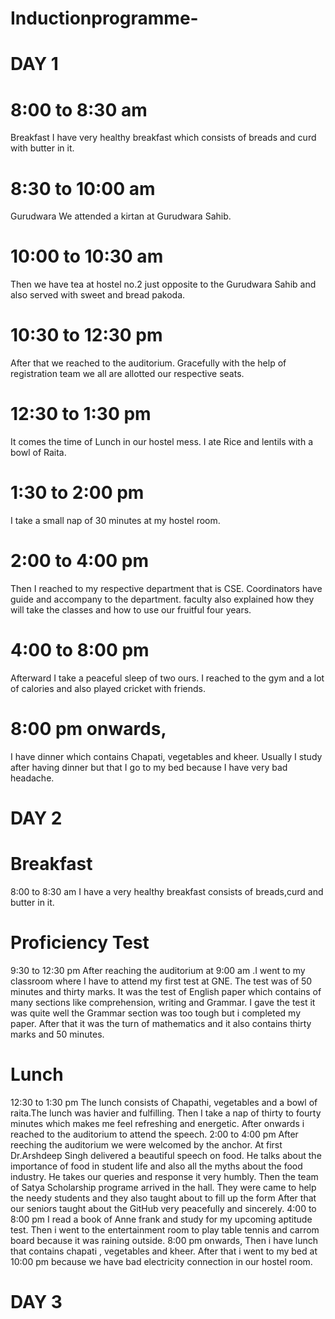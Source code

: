 # Inductionprogramme-

# DAY 1
# 8:00 to 8:30 am
Breakfast 
I have very healthy breakfast which consists of breads and curd with butter in it.
# 8:30 to 10:00 am
Gurudwara 
We attended a kirtan at Gurudwara Sahib.
# 10:00 to 10:30 am
Then we have tea at hostel no.2 just opposite to the Gurudwara Sahib and also served with sweet and bread pakoda.
# 10:30 to 12:30 pm
After that we reached to the auditorium.
Gracefully with the help of registration team we all are allotted our respective seats.
# 12:30 to 1:30 pm
It comes the time of Lunch in our hostel mess. I ate Rice and lentils with a bowl of Raita.
# 1:30 to 2:00 pm
I take a small nap of 30 minutes at my hostel room.
# 2:00 to 4:00 pm
Then I reached to my respective department that is CSE. Coordinators have guide and accompany to the department.
faculty also explained how they will take the classes and how to use our fruitful four years.
# 4:00 to 8:00 pm
Afterward I take a peaceful sleep of two ours.
I reached to the gym and a lot of calories and also played cricket with friends.
# 8:00 pm onwards,
I have dinner which contains Chapati, vegetables and kheer.
Usually I study after having dinner but that I go to my bed because I have very bad headache.

# DAY 2

# Breakfast 
8:00 to 8:30 am
I have a very healthy breakfast consists of breads,curd and butter in it.
# Proficiency Test
9:30 to 12:30 pm
After reaching the auditorium at 9:00 am .I went to my classroom where I have to attend my first test at GNE.
The test was of 50 minutes and thirty marks. It was the test of English paper which contains of many sections like comprehension, writing and Grammar.
I gave the test it was quite well the Grammar section was too tough but i completed my paper.
After that it was the turn of mathematics and it also contains thirty marks and 50 minutes.
# Lunch
12:30 to 1:30 pm 
The lunch consists of Chapathi, vegetables and a bowl of raita.The lunch was havier and fulfilling.
Then I take a nap of thirty to fourty minutes which makes me feel refreshing and energetic.
After onwards i reached to the auditorium to attend the speech.
2:00 to 4:00 pm
After reeching the auditorium we were welcomed by the anchor. At first Dr.Arshdeep Singh delivered a beautiful speech on food.
He talks about the importance of food in student life and also all the myths about the food industry.
He takes our queries and response it very humbly.
Then the team of Satya Scholarship programe arrived in the hall. They were came to help the needy students and they also taught about to fill up the form
After that our seniors taught about the GitHub very peacefully and sincerely.
4:00 to 8:00 pm
I read a book of Anne frank and study for my upcoming aptitude test.
Then i went to the entertainment room to play table tennis and carrom board because it was raining outside.
8:00 pm onwards,
Then i have lunch that contains chapati , vegetables and kheer.
After that i went to my bed at 10:00 pm because we have bad electricity connection in our hostel room.





# DAY 3

